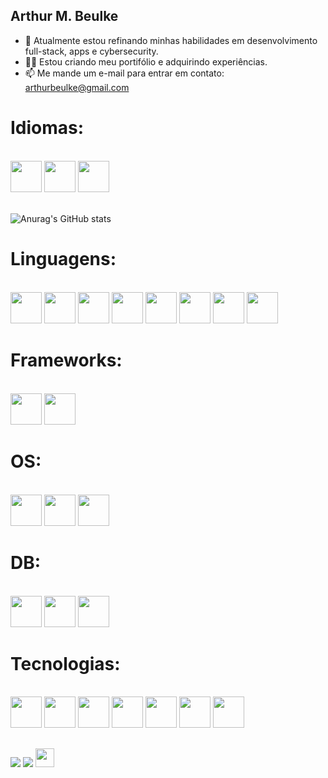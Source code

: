 ## Arthur M. Beulke
- 🌱 Atualmente estou refinando minhas habilidades em desenvolvimento full-stack, apps e cybersecurity.
- 👨‍💻 Estou criando meu portifólio e adquirindo experiências.
- 📫 Me mande um e-mail para entrar em contato: arthurbeulke@gmail.com

# Idiomas:
<div style='display: inline_block'><br>
  <img aling='center' height='50' widht='60' src="https://img.icons8.com/?size=100&id=Mf5IDKBchhlr&format=png&color=000000" />
  <img aling='center' height='50' widht='60' src="https://img.icons8.com/?size=100&id=aRiu1GGi6Aoe&format=png&color=000000" />
  <img aling='center' height='50' widht='60' src="https://img.icons8.com/?size=100&id=McQbrq9qaQye&format=png&color=000000" />
</div>
<br>

![Anurag's GitHub stats](https://github-readme-stats.vercel.app/api?username=Beulke-Dono&show_icons=true&theme=radical) 
    
# Linguagens:
<div style='display: inline_block'><br>
  <img aling='center' height='50' widht='60' src="https://cdn.jsdelivr.net/gh/devicons/devicon/icons/python/python-original.svg" />
  <img aling='center' height='50' widht='60' src="https://cdn.jsdelivr.net/gh/devicons/devicon@latest/icons/php/php-original.svg" />
  <img aling='center' height='50' widht='60' src="https://cdn.jsdelivr.net/gh/devicons/devicon@latest/icons/c/c-original.svg" />
  <img aling='center' height='50' widht='60' src="https://cdn.jsdelivr.net/gh/devicons/devicon@latest/icons/java/java-plain.svg" />
  <img aling='center' height='50' widht='60' src="https://cdn.jsdelivr.net/gh/devicons/devicon@latest/icons/javascript/javascript-original.svg" />
  <img aling='center' height='50' widht='60' src="https://cdn.jsdelivr.net/gh/devicons/devicon@latest/icons/typescript/typescript-original.svg" />
  <img aling='center' height='50' widht='60' src="https://cdn.jsdelivr.net/gh/devicons/devicon/icons/html5/html5-plain.svg" />
  <img aling='center' height='50' widht='60' src="https://cdn.jsdelivr.net/gh/devicons/devicon/icons/css3/css3-plain.svg" />
  
</div>

# Frameworks:
<div style='display: inline_block'><br>
  <img aling='center' height='50' widht='60' src="https://cdn.jsdelivr.net/gh/devicons/devicon@latest/icons/flask/flask-original.svg" />
  <img aling='center' height='50' widht='60' src="https://cdn.jsdelivr.net/gh/devicons/devicon@latest/icons/nodejs/nodejs-original.svg" />
</div>

# OS:
<div style='display: inline_block'><br>
  <img aling='center' height='50' widht='60' src="https://cdn.jsdelivr.net/gh/devicons/devicon@latest/icons/windows11/windows11-original.svg" />
  <img aling='center' height='50' widht='60' src="https://cdn.jsdelivr.net/gh/devicons/devicon/icons/linux/linux-original.svg" />
  <img aling='center' height='50' widht='60' src="https://img.icons8.com/?size=100&id=101665&format=png&color=000000" />
</div>

# DB:
<div style='display: inline_block'><br>
  <img aling='center' height='50' widht='60' src="https://cdn.jsdelivr.net/gh/devicons/devicon@latest/icons/sqlite/sqlite-original-wordmark.svg" />
  <img aling='center' height='50' widht='60' src="https://cdn.jsdelivr.net/gh/devicons/devicon@latest/icons/sqlalchemy/sqlalchemy-original.svg" />
  <img aling='center' height='50' widht='60' src="https://cdn.jsdelivr.net/gh/devicons/devicon@latest/icons/mysql/mysql-original-wordmark.svg" />
</div>

# Tecnologias:
<div style='display: inline_block'><br>
  <img aling='center' height='50' widht='60' src="https://cdn.jsdelivr.net/gh/devicons/devicon@latest/icons/canva/canva-original.svg" />
  <img aling='center' height='50' widht='60' src="https://img.icons8.com/?size=100&id=25250&format=png&color=000000" />
  <img aling='center' height='50' widht='60' src="https://cdn.jsdelivr.net/gh/devicons/devicon/icons/vscode/vscode-original.svg" />
  <img aling='center' height='50' widht='60' src="https://cdn.jsdelivr.net/gh/devicons/devicon/icons/git/git-original.svg" />
  <img aling='center' height='50' widht='60' src="https://cdn.jsdelivr.net/gh/devicons/devicon@latest/icons/pandas/pandas-original-wordmark.svg" />
  <img aling='center' height='50' widht='60' src="https://cdn.jsdelivr.net/gh/devicons/devicon@latest/icons/npm/npm-original-wordmark.svg" />
  <img aling='center' height='50' widht='60' src="https://cdn.jsdelivr.net/gh/devicons/devicon@latest/icons/notion/notion-original.svg" />
</div>

  ##

<div>
  <a href="https://www.linkedin.com/in/arthur-m-b-9b3b3a21b/" target="_blank"><img src="https://img.shields.io/badge/LinkedIn-0077B5?style=for-the-badge&logo=linkedin&logoColor=white" target="_blank"></a> 
  <a href="https://www.instagram.com/arthurbeulke/" target="_blank"><img src="https://img.shields.io/badge/-Instagram-%23E4405F?style=for-the-badge&logo=instagram&logoColor=white" target="_blank"></a>
  <a href="https://hackerone.com/ainz_bk?type=user" ><img aling='center' height='30' widht='40' src= "https://icongr.am/simple/hackerone.svg?size=128&color=currentColor&colored=false" /></a>
</div>
